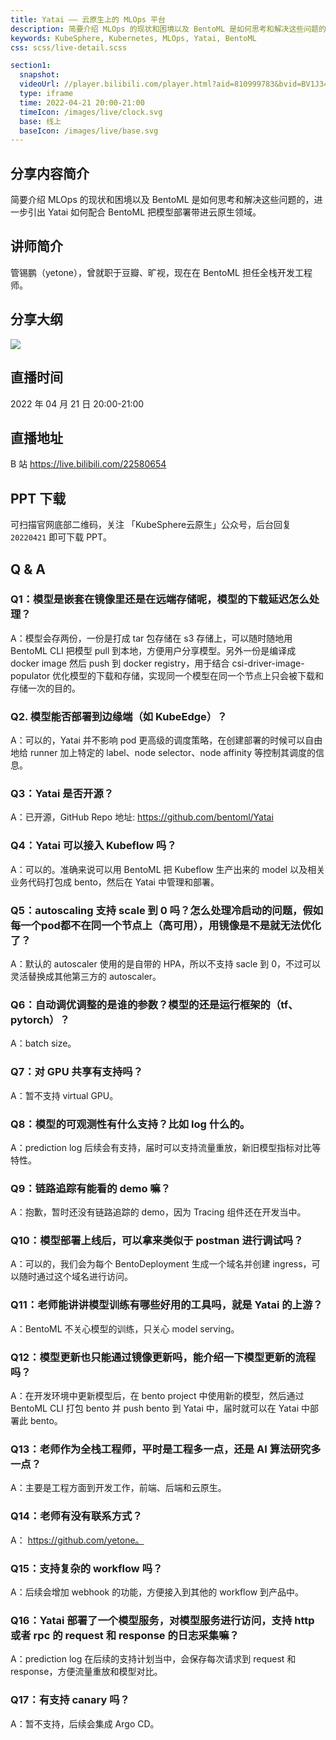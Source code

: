 ```yaml
---
title: Yatai —— 云原生上的 MLOps 平台
description: 简要介绍 MLOps 的现状和困境以及 BentoML 是如何思考和解决这些问题的，进一步引出 Yatai 如何配合 BentoML 把模型部署带进云原生领域。
keywords: KubeSphere, Kubernetes, MLOps, Yatai, BentoML
css: scss/live-detail.scss

section1:
  snapshot: 
  videoUrl: //player.bilibili.com/player.html?aid=810999783&bvid=BV1J34y1e7Ys&cid=582153759&page=1&high_quality=1
  type: iframe
  time: 2022-04-21 20:00-21:00
  timeIcon: /images/live/clock.svg
  base: 线上
  baseIcon: /images/live/base.svg
---
```

## 分享内容简介

简要介绍 MLOps 的现状和困境以及 BentoML 是如何思考和解决这些问题的，进一步引出 Yatai 如何配合 BentoML 把模型部署带进云原生领域。

## 讲师简介

管锡鹏（yetone），曾就职于豆瓣、旷视，现在在 BentoML 担任全栈开发工程师。

## 分享大纲

![](https://pek3b.qingstor.com/kubesphere-community/images/yatai0421-live.png)

## 直播时间

2022 年 04 月 21 日 20:00-21:00

## 直播地址

B 站  https://live.bilibili.com/22580654

## PPT 下载

可扫描官网底部二维码，关注 「KubeSphere云原生」公众号，后台回复 `20220421` 即可下载 PPT。

## Q & A

### Q1：模型是嵌套在镜像里还是在远端存储呢，模型的下载延迟怎么处理？

A：模型会存两份，一份是打成 tar 包存储在 s3 存储上，可以随时随地用 BentoML CLI 把模型 pull 到本地，方便用户分享模型。另外一份是编译成 docker image 然后 push 到 docker registry，用于结合 csi-driver-image-populator 优化模型的下载和存储，实现同一个模型在同一个节点上只会被下载和存储一次的目的。

### Q2. 模型能否部署到边缘端（如 KubeEdge）？

A：可以的，Yatai 并不影响 pod 更高级的调度策略，在创建部署的时候可以自由地给 runner 加上特定的 label、node selector、node affinity 等控制其调度的信息。

### Q3：Yatai 是否开源？

A：已开源，GitHub Repo 地址:  https://github.com/bentoml/Yatai

### Q4：Yatai 可以接入 Kubeflow 吗？

A：可以的。准确来说可以用 BentoML 把 Kubeflow 生产出来的 model 以及相关业务代码打包成 bento，然后在 Yatai 中管理和部署。

### Q5：autoscaling 支持 scale 到 0 吗？怎么处理冷启动的问题，假如每一个pod都不在同一个节点上（高可用），用镜像是不是就无法优化了？

A：默认的 autoscaler 使用的是自带的 HPA，所以不支持 sacle 到 0，不过可以灵活替换成其他第三方的 autoscaler。

### Q6：自动调优调整的是谁的参数？模型的还是运行框架的（tf、pytorch）？

A：batch size。

### Q7：对 GPU 共享有支持吗？

A：暂不支持 virtual GPU。

### Q8：模型的可观测性有什么支持？比如 log 什么的。

A：prediction log 后续会有支持，届时可以支持流量重放，新旧模型指标对比等特性。

### Q9：链路追踪有能看的 demo 嘛？

A：抱歉，暂时还没有链路追踪的 demo，因为 Tracing 组件还在开发当中。

### Q10：模型部署上线后，可以拿来类似于 postman 进行调试吗？

A：可以的，我们会为每个 BentoDeployment 生成一个域名并创建 ingress，可以随时通过这个域名进行访问。

### Q11：老师能讲讲模型训练有哪些好用的工具吗，就是 Yatai 的上游？

A：BentoML 不关心模型的训练，只关心 model serving。

### Q12：模型更新也只能通过镜像更新吗，能介绍一下模型更新的流程吗？

A：在开发环境中更新模型后，在 bento project 中使用新的模型，然后通过 BentoML CLI 打包 bento 并 push bento 到 Yatai 中，届时就可以在 Yatai 中部署此 bento。

### Q13：老师作为全栈工程师，平时是工程多一点，还是 AI 算法研究多一点？

A：主要是工程方面到开发工作，前端、后端和云原生。

### Q14：老师有没有联系方式？

A： https://github.com/yetone。

### Q15：支持复杂的 workflow 吗？

A：后续会增加 webhook 的功能，方便接入到其他的 workflow 到产品中。

### Q16：Yatai 部署了一个模型服务，对模型服务进行访问，支持 http 或者 rpc 的 request 和 response 的日志采集嘛？

A：prediction log 在后续的支持计划当中，会保存每次请求到 request 和 response，方便流量重放和模型对比。

###  Q17：有支持 canary 吗？

A：暂不支持，后续会集成 Argo CD。
